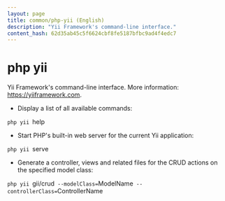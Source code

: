 ```yaml
---
layout: page
title: common/php-yii (English)
description: "Yii Framework's command-line interface."
content_hash: 62d35ab45c5f6624cbf8fe5187bfbc9ad4f4edc7
---
```

# php yii

Yii Framework's command-line interface.
More information: <https://yiiframework.com>.

- Display a list of all available commands:

`php yii `<span class="tldr-var badge badge-pill bg-dark-lm bg-white-dm text-white-lm text-dark-dm font-weight-bold">help</span>

- Start PHP's built-in web server for the current Yii application:

`php yii `<span class="tldr-var badge badge-pill bg-dark-lm bg-white-dm text-white-lm text-dark-dm font-weight-bold">serve</span>

- Generate a controller, views and related files for the CRUD actions on the specified model class:

`php yii `<span class="tldr-var badge badge-pill bg-dark-lm bg-white-dm text-white-lm text-dark-dm font-weight-bold">gii/crud</span>` --modelClass=`<span class="tldr-var badge badge-pill bg-dark-lm bg-white-dm text-white-lm text-dark-dm font-weight-bold">ModelName</span>` --controllerClass=`<span class="tldr-var badge badge-pill bg-dark-lm bg-white-dm text-white-lm text-dark-dm font-weight-bold">ControllerName</span>
